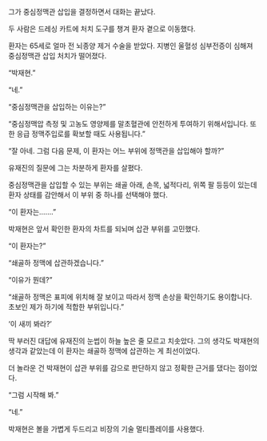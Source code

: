 그가 중심정맥관 삽입을 결정하면서 대화는 끝났다.

두 사람은 드레싱 카트에 처치 도구를 챙겨 환자 곁으로 이동했다.

환자는 65세로 얼마 전 뇌종양 제거 수술을 받았다. 지병인 울혈성 심부전증이 심해져 중심정맥관 삽입 처치가 떨어졌다.

“박재현.”

“네.”

“중심정맥관을 삽입하는 이유는?”

“중심정맥압 측정 및 고농도 영양제를 말초혈관에 안전하게 투여하기 위해서입니다. 또한 응급 정맥주입로를 확보할 때도 사용됩니다.”

“잘 아네. 그럼 다음 문제, 이 환자는 어느 부위에 정맥관을 삽입해야 할까?”

유재진의 질문에 그는 차분하게 환자를 살폈다.

중심정맥관을 삽입할 수 있는 부위는 쇄골 아래, 손목, 넓적다리, 위쪽 팔 등등이 있는데 환자 상태를 감안해서 이 부위 중 하나를 선택해야 했다.

“이 환자는…….”

박재현은 앞서 확인한 환자의 차트를 되뇌며 삽관 부위를 고민했다.

“이 환자는?”

“쇄골하 정맥에 삽관하겠습니다.”

“이유가 뭔데?”

“쇄골하 정맥은 표피에 위치해 잘 보이고 따라서 정맥 손상을 확인하기도 용이합니다. 초보인 제가 하기에 적합한 부위입니다.”

‘이 새끼 봐라?’

딱 부러진 대답에 유재진의 눈썹이 하늘 높은 줄 모르고 치솟았다. 그의 생각도 박재현의 생각과 같았는데 이 환자는 쇄골하 정맥에 삽관하는 게 최선이었다.

더 놀라운 건 박재현이 삽관 부위를 감으로 판단하지 않고 정확한 근거를 댔다는 점이었다.

“그럼 시작해 봐.”

“네.”

박재현은 볼을 가볍게 두드리고 비장의 기술 멀티플레이를 사용했다.